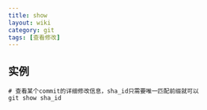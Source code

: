 ```yaml
---
title: show
layout: wiki
category: git
tags: [查看修改]
---
```


## 实例

~~~Text
# 查看某个commit的详细修改信息，sha_id只需要唯一匹配前缀就可以
git show sha_id
~~~
